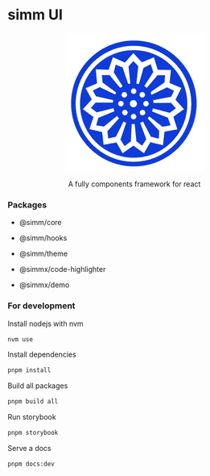 # simm UI

<div style="text-align: center">
  <img src="./apps/simm.dev/public/logo.png" />
  <p>A fully components framework for react</p>
</div>

### Packages

- @simm/core

- @simm/hooks

- @simm/theme

- @simmx/code-highlighter

- @simmx/demo

### For development

Install nodejs with nvm

```sh
nvm use
```

Install dependencies

```sh
pnpm install
```

Build all packages

```sh
pnpm build all
```

Run storybook

```sh
pnpm storybook
```

Serve a docs

```
pnpm docs:dev
```
